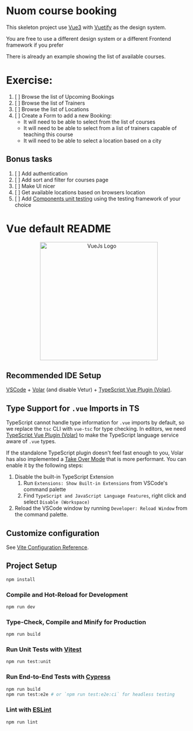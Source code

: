 # Nuom course booking


This skeleton project use [Vue3](https://vuejs.org/guide/quick-start.html) with [Vuetify](https://next.vuetifyjs.com/en/getting-started/installation) as the design system.

You are free to use a different design system or a different Frontend framework if you prefer

There is already an example showing the list of available courses.

# Exercise:
1. [ ] Browse the list of Upcoming Bookings
2. [ ] Browse the list of Trainers
3. [ ] Browse the list of Locations
4. [ ] Create a Form to add a new Booking:
   - It will need to be able to select from the list of courses
   - It will need to be able to select from a list of trainers capable of teaching this course
   - It will need to be able to select a location based on a city


## Bonus tasks
1. [ ] Add authentication
2. [ ] Add sort and filter for courses page
3. [ ] Make UI nicer
4. [ ] Get available locations based on browsers location
5. [ ] Add [Components unit testing](https://vuejs.org/guide/scaling-up/testing.html#component-testing) using the 
   testing framework of your choice






# Vue default README

<p align="center">
  <a href="https://vuejs.org/" target="blank"><img src="https://upload.wikimedia.org/wikipedia/commons/thumb/9/95/Vue.js_Logo_2.svg/1024px-Vue.js_Logo_2.svg.png?20170919082558" width="320" alt="VueJs Logo" /></a>
</p>

## Recommended IDE Setup

[VSCode](https://code.visualstudio.com/) + [Volar](https://marketplace.visualstudio.com/items?itemName=johnsoncodehk.volar) (and disable Vetur) + [TypeScript Vue Plugin (Volar)](https://marketplace.visualstudio.com/items?itemName=johnsoncodehk.vscode-typescript-vue-plugin).

## Type Support for `.vue` Imports in TS

TypeScript cannot handle type information for `.vue` imports by default, so we replace the `tsc` CLI with `vue-tsc` for type checking. In editors, we need [TypeScript Vue Plugin (Volar)](https://marketplace.visualstudio.com/items?itemName=johnsoncodehk.vscode-typescript-vue-plugin) to make the TypeScript language service aware of `.vue` types.

If the standalone TypeScript plugin doesn't feel fast enough to you, Volar has also implemented a [Take Over Mode](https://github.com/johnsoncodehk/volar/discussions/471#discussioncomment-1361669) that is more performant. You can enable it by the following steps:

1. Disable the built-in TypeScript Extension
    1) Run `Extensions: Show Built-in Extensions` from VSCode's command palette
    2) Find `TypeScript and JavaScript Language Features`, right click and select `Disable (Workspace)`
2. Reload the VSCode window by running `Developer: Reload Window` from the command palette.

## Customize configuration

See [Vite Configuration Reference](https://vitejs.dev/config/).

## Project Setup

```sh
npm install
```

### Compile and Hot-Reload for Development

```sh
npm run dev
```

### Type-Check, Compile and Minify for Production

```sh
npm run build
```

### Run Unit Tests with [Vitest](https://vitest.dev/)

```sh
npm run test:unit
```

### Run End-to-End Tests with [Cypress](https://www.cypress.io/)

```sh
npm run build
npm run test:e2e # or `npm run test:e2e:ci` for headless testing
```

### Lint with [ESLint](https://eslint.org/)

```sh
npm run lint
```
